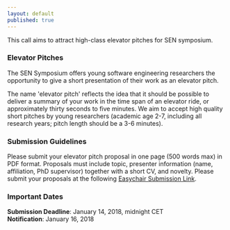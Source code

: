 ```yaml
---
layout: default
published: true
---
```



This call aims to attract high-class elevator pitches for SEN symposium. 

### Elevator Pitches   
  
The SEN Symposium offers young software engineering researchers the opportunity to give a short presentation of their work as an elevator pitch. 

The name 'elevator pitch' reflects the idea that it should be possible to deliver a summary of your work in the time span of an elevator ride, or approximately thirty seconds to five minutes. We aim to accept high quality short pitches by young researchers (academic age 2-7, including all research years; pitch length should be a 3-6 minutes).
  
  
### Submission Guidelines    
  
Please submit your elevator pitch proposal in one page (500 words max) in PDF format. Proposals must include topic, presenter information (name, affiliation, PhD supervisor) together with a short CV, and novelty. Please submit your proposals at the following <a href="https://easychair.org/conferences/?conf=sensym2018">Easychair Submission Link</a>.
 
   
### Important Dates   
  
**Submission Deadline**: January 14, 2018, midnight CET  
**Notification**: January 16, 2018 



